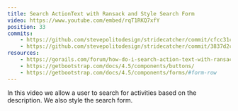 ```yaml
---
title: Search ActionText with Ransack and Style Search Form
video: https://www.youtube.com/embed/rqT1RKQ7xfY
position: 33
commits:
    - https://github.com/stevepolitodesign/stridecatcher/commit/cfcc31c7d81ca1731603f1f5260f607a662531b1
    - https://github.com/stevepolitodesign/stridecatcher/commit/3837d2cecfb3441c2b8c8a15d9f6e91e43e9f41a
resources:
    - https://gorails.com/forum/how-do-i-search-action-text-with-ransack#forum_post_15399
    - https://getbootstrap.com/docs/4.5/components/buttons/
    - https://getbootstrap.com/docs/4.5/components/forms/#form-row
---
```

In this video we allow a user to search for activities based on the description. We also style the search form.